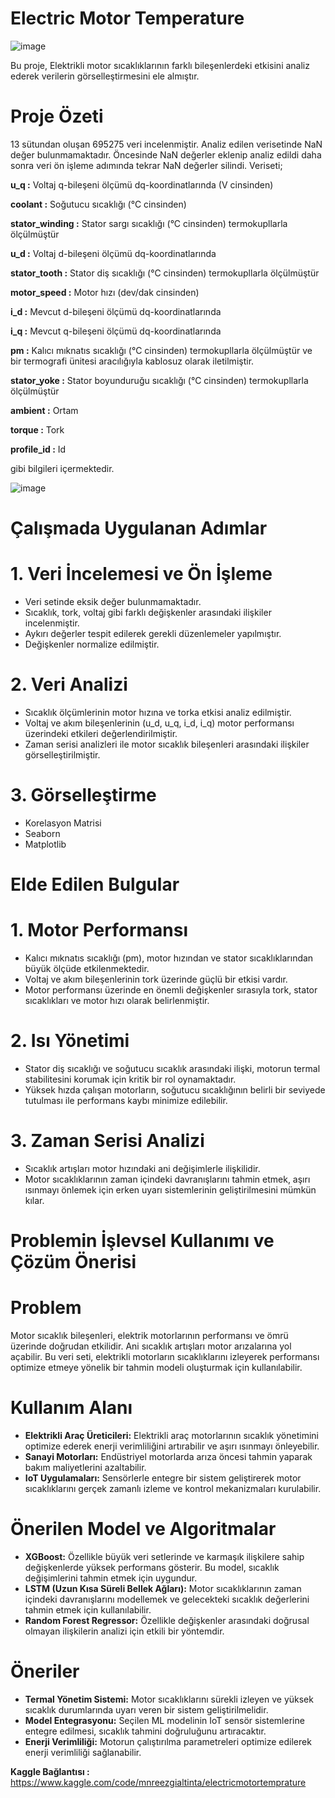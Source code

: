 # Electric Motor Temperature


![image](https://static.vecteezy.com/system/resources/thumbnails/028/197/869/small_2x/liquid-transfer-pump-with-asynchronous-electric-motor-modern-chemical-industrial-equipment-in-an-oil-refinery-petrochemical-plant-ai-generated-free-photo.jpg)


Bu proje, Elektrikli motor sıcaklıklarının farklı bileşenlerdeki etkisini analiz ederek verilerin görselleştirmesini ele almıştır.

# Proje Özeti
13 sütundan oluşan 695275 veri incelenmiştir.
Analiz edilen verisetinde NaN değer bulunmamaktadır.
Öncesinde NaN değerler eklenip analiz edildi daha sonra veri ön işleme adımında tekrar NaN değerler silindi.
Veriseti;

**u_q :** Voltaj q-bileşeni ölçümü dq-koordinatlarında (V cinsinden)

**coolant :** Soğutucu sıcaklığı (°C cinsinden)

**stator_winding :** Stator sargı sıcaklığı (°C cinsinden) termokupllarla ölçülmüştür

**u_d :** Voltaj d-bileşeni ölçümü dq-koordinatlarında

**stator_tooth :** Stator diş sıcaklığı (°C cinsinden) termokupllarla ölçülmüştür

**motor_speed :** Motor hızı (dev/dak cinsinden)

**i_d :** Mevcut d-bileşeni ölçümü dq-koordinatlarında

**i_q :** Mevcut q-bileşeni ölçümü dq-koordinatlarında

**pm :** Kalıcı mıknatıs sıcaklığı (°C cinsinden) termokupllarla ölçülmüştür ve bir termografi ünitesi aracılığıyla 
kablosuz olarak iletilmiştir.

**stator_yoke :** Stator boyunduruğu sıcaklığı (°C cinsinden) termokupllarla ölçülmüştür

**ambient :** Ortam

**torque :** Tork

**profile_id :** Id

gibi bilgileri içermektedir.




![image](https://github.com/user-attachments/assets/81fb6e55-be67-4b7a-b2c1-dcf89ba60653)




# Çalışmada Uygulanan Adımlar
# 1. Veri İncelemesi ve Ön İşleme
- Veri setinde eksik değer bulunmamaktadır.
- Sıcaklık, tork, voltaj gibi farklı değişkenler arasındaki ilişkiler incelenmiştir.
- Aykırı değerler tespit edilerek gerekli düzenlemeler yapılmıştır.
- Değişkenler normalize edilmiştir.

# 2. Veri Analizi
- Sıcaklık ölçümlerinin motor hızına ve torka etkisi analiz edilmiştir.
- Voltaj ve akım bileşenlerinin (u_d, u_q, i_d, i_q) motor performansı üzerindeki etkileri değerlendirilmiştir.
- Zaman serisi analizleri ile motor sıcaklık bileşenleri arasındaki ilişkiler görselleştirilmiştir.

# 3. Görselleştirme
- Korelasyon Matrisi 
- Seaborn
- Matplotlib
  

# Elde Edilen Bulgular
# 1. Motor Performansı
- Kalıcı mıknatıs sıcaklığı (pm), motor hızından ve stator sıcaklıklarından büyük ölçüde etkilenmektedir.
- Voltaj ve akım bileşenlerinin tork üzerinde güçlü bir etkisi vardır.
- Motor performansı üzerinde en önemli değişkenler sırasıyla tork, stator sıcaklıkları ve motor hızı olarak belirlenmiştir.

# 2. Isı Yönetimi
- Stator diş sıcaklığı ve soğutucu sıcaklık arasındaki ilişki, motorun termal stabilitesini korumak için kritik bir rol 
  oynamaktadır.
- Yüksek hızda çalışan motorların, soğutucu sıcaklığının belirli bir seviyede tutulması ile performans kaybı minimize 
  edilebilir.

# 3. Zaman Serisi Analizi
- Sıcaklık artışları motor hızındaki ani değişimlerle ilişkilidir.
- Motor sıcaklıklarının zaman içindeki davranışlarını tahmin etmek, aşırı ısınmayı önlemek için erken uyarı sistemlerinin 
  geliştirilmesini mümkün kılar.


# Problemin İşlevsel Kullanımı ve Çözüm Önerisi
# Problem
Motor sıcaklık bileşenleri, elektrik motorlarının performansı ve ömrü üzerinde doğrudan etkilidir. Ani sıcaklık artışları motor arızalarına yol açabilir. Bu veri seti, elektrikli motorların sıcaklıklarını izleyerek performansı optimize etmeye yönelik bir tahmin modeli oluşturmak için kullanılabilir.

# Kullanım Alanı
- **Elektrikli Araç Üreticileri:** Elektrikli araç motorlarının sıcaklık yönetimini optimize ederek enerji verimliliğini 
  artırabilir ve aşırı ısınmayı önleyebilir.
- **Sanayi Motorları:** Endüstriyel motorlarda arıza öncesi tahmin yaparak bakım maliyetlerini azaltabilir.
- **IoT Uygulamaları:** Sensörlerle entegre bir sistem geliştirerek motor sıcaklıklarını gerçek zamanlı izleme ve kontrol 
  mekanizmaları kurulabilir.

# Önerilen Model ve Algoritmalar
- **XGBoost:** Özellikle büyük veri setlerinde ve karmaşık ilişkilere sahip değişkenlerde yüksek performans gösterir. Bu model, sıcaklık değişimlerini tahmin etmek için uygundur.
- **LSTM (Uzun Kısa Süreli Bellek Ağları):** Motor sıcaklıklarının zaman içindeki davranışlarını modellemek ve gelecekteki 
  sıcaklık değerlerini tahmin etmek için kullanılabilir.
- **Random Forest Regressor:** Özellikle değişkenler arasındaki doğrusal olmayan ilişkilerin analizi için etkili bir 
 yöntemdir.


# Öneriler
- **Termal Yönetim Sistemi:** Motor sıcaklıklarını sürekli izleyen ve yüksek sıcaklık durumlarında uyarı veren bir sistem 
  geliştirilmelidir.
- **Model Entegrasyonu:** Seçilen ML modelinin IoT sensör sistemlerine entegre edilmesi, sıcaklık tahmini doğruluğunu 
  artıracaktır.
- **Enerji Verimliliği:** Motorun çalıştırılma parametreleri optimize edilerek enerji verimliliği sağlanabilir.



**Kaggle Bağlantısı :** https://www.kaggle.com/code/mnreezgialtinta/electricmotortemprature

